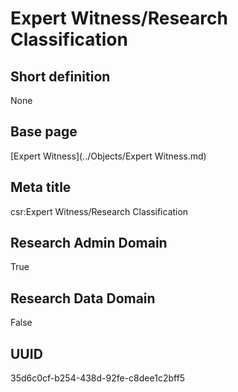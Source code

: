 # Expert Witness/Research Classification
## Short definition
None
## Base page
[Expert Witness](../Objects/Expert Witness.md)
## Meta title
csr:Expert Witness/Research Classification
## Research Admin Domain
True
## Research Data Domain
False
## UUID
35d6c0cf-b254-438d-92fe-c8dee1c2bff5
